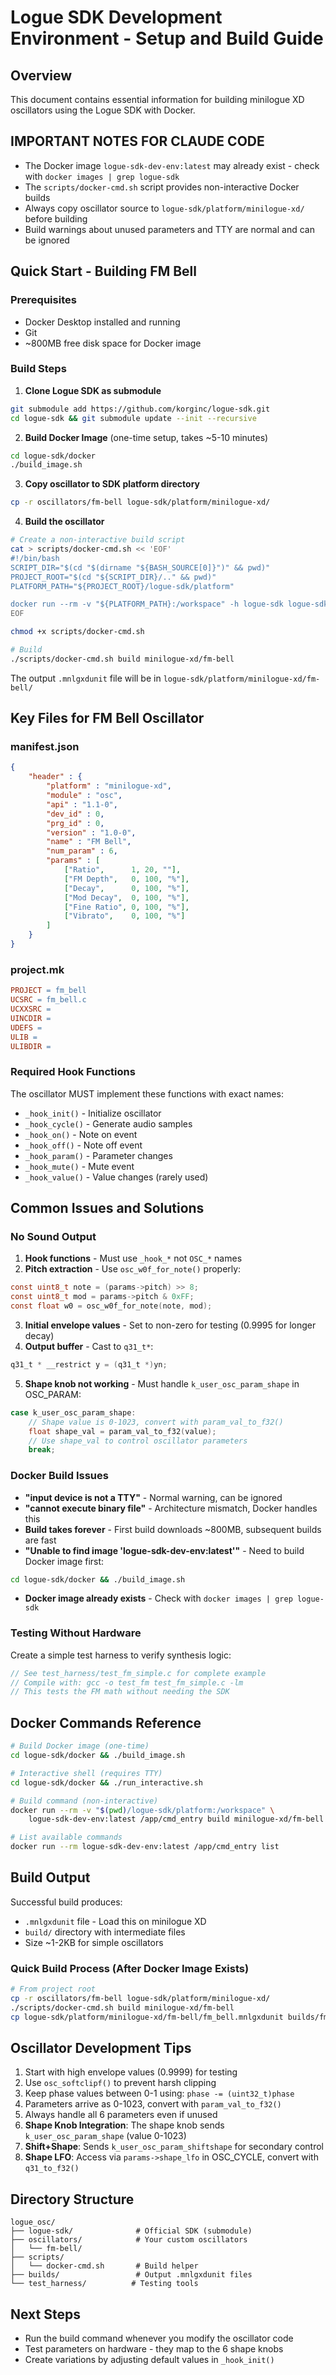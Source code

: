 # Logue SDK Development Environment - Setup and Build Guide

## Overview
This document contains essential information for building minilogue XD oscillators using the Logue SDK with Docker.

## IMPORTANT NOTES FOR CLAUDE CODE
- The Docker image `logue-sdk-dev-env:latest` may already exist - check with `docker images | grep logue-sdk`
- The `scripts/docker-cmd.sh` script provides non-interactive Docker builds
- Always copy oscillator source to `logue-sdk/platform/minilogue-xd/` before building
- Build warnings about unused parameters and TTY are normal and can be ignored

## Quick Start - Building FM Bell

### Prerequisites
- Docker Desktop installed and running
- Git
- ~800MB free disk space for Docker image

### Build Steps

1. **Clone Logue SDK as submodule**
```bash
git submodule add https://github.com/korginc/logue-sdk.git
cd logue-sdk && git submodule update --init --recursive
```

2. **Build Docker Image** (one-time setup, takes ~5-10 minutes)
```bash
cd logue-sdk/docker
./build_image.sh
```

3. **Copy oscillator to SDK platform directory**
```bash
cp -r oscillators/fm-bell logue-sdk/platform/minilogue-xd/
```

4. **Build the oscillator**
```bash
# Create a non-interactive build script
cat > scripts/docker-cmd.sh << 'EOF'
#!/bin/bash
SCRIPT_DIR="$(cd "$(dirname "${BASH_SOURCE[0]}")" && pwd)"
PROJECT_ROOT="$(cd "${SCRIPT_DIR}/.." && pwd)"
PLATFORM_PATH="${PROJECT_ROOT}/logue-sdk/platform"

docker run --rm -v "${PLATFORM_PATH}:/workspace" -h logue-sdk logue-sdk-dev-env:latest /app/cmd_entry "$@"
EOF

chmod +x scripts/docker-cmd.sh

# Build
./scripts/docker-cmd.sh build minilogue-xd/fm-bell
```

The output `.mnlgxdunit` file will be in `logue-sdk/platform/minilogue-xd/fm-bell/`

## Key Files for FM Bell Oscillator

### manifest.json
```json
{
    "header" : {
        "platform" : "minilogue-xd",
        "module" : "osc",
        "api" : "1.1-0",
        "dev_id" : 0,
        "prg_id" : 0,
        "version" : "1.0-0",
        "name" : "FM Bell",
        "num_param" : 6,
        "params" : [
            ["Ratio",      1, 20, ""],
            ["FM Depth",   0, 100, "%"],
            ["Decay",      0, 100, "%"],
            ["Mod Decay",  0, 100, "%"],
            ["Fine Ratio", 0, 100, "%"],
            ["Vibrato",    0, 100, "%"]
        ]
    }
}
```

### project.mk
```makefile
PROJECT = fm_bell
UCSRC = fm_bell.c
UCXXSRC =
UINCDIR =
UDEFS =
ULIB = 
ULIBDIR =
```

### Required Hook Functions
The oscillator MUST implement these functions with exact names:
- `_hook_init()` - Initialize oscillator
- `_hook_cycle()` - Generate audio samples
- `_hook_on()` - Note on event
- `_hook_off()` - Note off event
- `_hook_param()` - Parameter changes
- `_hook_mute()` - Mute event
- `_hook_value()` - Value changes (rarely used)

## Common Issues and Solutions

### No Sound Output
1. **Hook functions** - Must use `_hook_*` not `OSC_*` names
2. **Pitch extraction** - Use `osc_w0f_for_note()` properly:
```c
const uint8_t note = (params->pitch) >> 8;
const uint8_t mod = params->pitch & 0xFF;
const float w0 = osc_w0f_for_note(note, mod);
```
3. **Initial envelope values** - Set to non-zero for testing (0.9995 for longer decay)
4. **Output buffer** - Cast to `q31_t*`:
```c
q31_t * __restrict y = (q31_t *)yn;
```
5. **Shape knob not working** - Must handle `k_user_osc_param_shape` in OSC_PARAM:
```c
case k_user_osc_param_shape:
    // Shape value is 0-1023, convert with param_val_to_f32()
    float shape_val = param_val_to_f32(value);
    // Use shape_val to control oscillator parameters
    break;
```

### Docker Build Issues
- **"input device is not a TTY"** - Normal warning, can be ignored
- **"cannot execute binary file"** - Architecture mismatch, Docker handles this
- **Build takes forever** - First build downloads ~800MB, subsequent builds are fast
- **"Unable to find image 'logue-sdk-dev-env:latest'"** - Need to build Docker image first:
```bash
cd logue-sdk/docker && ./build_image.sh
```
- **Docker image already exists** - Check with `docker images | grep logue-sdk`

### Testing Without Hardware
Create a simple test harness to verify synthesis logic:
```c
// See test_harness/test_fm_simple.c for complete example
// Compile with: gcc -o test_fm test_fm_simple.c -lm
// This tests the FM math without needing the SDK
```

## Docker Commands Reference
```bash
# Build Docker image (one-time)
cd logue-sdk/docker && ./build_image.sh

# Interactive shell (requires TTY)
cd logue-sdk/docker && ./run_interactive.sh

# Build command (non-interactive)
docker run --rm -v "$(pwd)/logue-sdk/platform:/workspace" \
    logue-sdk-dev-env:latest /app/cmd_entry build minilogue-xd/fm-bell

# List available commands
docker run --rm logue-sdk-dev-env:latest /app/cmd_entry list
```

## Build Output
Successful build produces:
- `.mnlgxdunit` file - Load this on minilogue XD
- `build/` directory with intermediate files
- Size ~1-2KB for simple oscillators

### Quick Build Process (After Docker Image Exists)
```bash
# From project root
cp -r oscillators/fm-bell logue-sdk/platform/minilogue-xd/
./scripts/docker-cmd.sh build minilogue-xd/fm-bell
cp logue-sdk/platform/minilogue-xd/fm-bell/fm_bell.mnlgxdunit builds/fm_bell_v[VERSION].mnlgxdunit
```

## Oscillator Development Tips
1. Start with high envelope values (0.9999) for testing
2. Use `osc_softclipf()` to prevent harsh clipping
3. Keep phase values between 0-1 using: `phase -= (uint32_t)phase`
4. Parameters arrive as 0-1023, convert with `param_val_to_f32()`
5. Always handle all 6 parameters even if unused
6. **Shape Knob Integration**: The shape knob sends `k_user_osc_param_shape` (value 0-1023)
7. **Shift+Shape**: Sends `k_user_osc_param_shiftshape` for secondary control
8. **Shape LFO**: Access via `params->shape_lfo` in OSC_CYCLE, convert with `q31_to_f32()`

## Directory Structure
```
logue_osc/
├── logue-sdk/              # Official SDK (submodule)
├── oscillators/            # Your custom oscillators
│   └── fm-bell/
├── scripts/
│   └── docker-cmd.sh       # Build helper
├── builds/                 # Output .mnlgxdunit files
└── test_harness/          # Testing tools
```

## Next Steps
- Run the build command whenever you modify the oscillator code
- Test parameters on hardware - they map to the 6 shape knobs
- Create variations by adjusting default values in `_hook_init()`